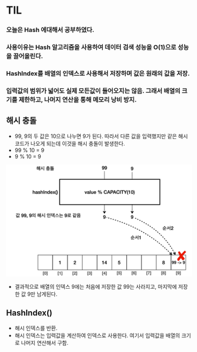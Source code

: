 # TIL

### 오늘은 Hash 에대해서 공부하였다.

### 사용이유는 Hash 알고리즘을 사용하여 데이터 검색 성능을 O(1)으로 성능을 끌어올린다.

### HashIndex를 배열의 인덱스로 사용해서 저장하며 값은 원래의 값을 저장.

### 입력값의 범위가 넓어도 실제 모든값이 들어오지는 않음. 그래서 배열의 크기를 제한하고, 나머지 연산을 통해 메모리 낭비 방지.

## 해시 충돌

- 99, 9의 두 값은 10으로 나누면 9가 된다. 따라서 다른 값을 입력했지만 같은 해시 코드가 나오게 되는데 이것을 해시 충돌이 발생한다.
- 99 % 10 = 9
- 9 % 10 = 9

![alt text](image-1.png)

- 결과적으로 배열의 인덱스 9에는 처음에 저장한 값 99는 사라지고, 마지막에 저장한 값 9만 남게된다.

## HashIndex()

- 해시 인덱스를 반환.
- 해시 인덱스는 입력값을 계산하여 인덱스로 사용한다. 여기서 입력값을 배열의 크기로 나머지 연산해서 구함.
